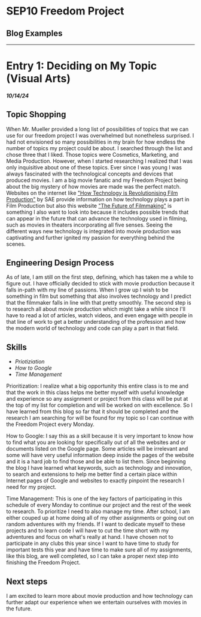 # SEP10 Freedom Project
## Blog Examples

---

# Entry 1: Deciding on My Topic (Visual Arts)
##### 10/14/24

## Topic Shopping

When Mr. Mueller provided a long list of possibilities of topics that we can use for our freedom project I was overwhelmed but nonetheless surprised. I had not envisioned so many possibilities in my brain for how endless the number of topics my project could be about. I searched through the list and chose three that I liked. Those topics were Cosmetics, Marketing, and Media Production. However, when I started researching I realized that I was only inquisitive about one of these topics. Ever since I was young I was always fascinated with the technological concepts and devices that produced movies. I am a big movie fanatic and my Freedom Project being about the big mystery of how movies are made was the perfect match. Websites on the internet like ["How Technology is Revolutionising Film Production"](https://www.sae.edu/gbr/insights/how-technology-is-revolutionising-filmproduction/#:~:text=Future%20of%20Film%20Technology&text=Camera%20equipment%20can%20now%20be,development%20within%20the%20film%20industry.) by SAE provide information on how technology plays a part in Film Production but also this website ["The Future of Filmmaking"](https://raindance.org/the-future-of-filmmaking-5-filmmaking-trends-to-watch-out-for-in-2024/) is something I also want to look into because it includes possible trends that can appear in the future that can advance the technology used in filming, such as movies in theaters incorporating all five senses. Seeing the different ways new technology is integrated into movie production was captivating and further ignited my passion for everything behind the scenes. 

## Engineering Design Process

As of late, I am still on the first step, defining, which has taken me a while to figure out. I have officially decided to stick with movie production because it falls in-path with my line of passions. When I grow up I wish to be something in film but something that also involves technology and I predict that the filmmaker falls in line with that pretty smoothly. The second step is to research all about movie production which might take a while since I'll have to read a lot of articles, watch videos, and even engage with people in that line of work to get a better understanding of the profession and how the modern world of technology and code can play a part in that field. 

## Skills

+ *Priotiziation*
+ *How to Google*
+ *Time Management*

Prioritization: I realize what a big opportunity this entire class is to me and that the work in this class helps me better myself with useful knowledge and experience so any assignment or project from this class will be put at the top of my list for completion and will be worked on with excellence. So I have learned from this blog so far that it should be completed and the research I am searching for will be found for my topic so I can continue with the Freedom Project every Monday. 

How to Google: I say this as a skill because it is very important to know how to find what you are looking for specifically out of all the websites and or documents listed on the Google page. Some articles will be irrelevant and some will have very useful information deep inside the pages of the website and it is a hard job to find those and be able to list them. Since beginning the blog I have learned what keywords, such as technology and innovation, to search and extensions to help me better find a certain place within Internet pages of Google and websites to exactly pinpoint the research I need for my project. 

Time Management: This is one of the key factors of participating in this schedule of every Monday to continue our project and the rest of the week to research. To prioritize I need to also manage my time. After school, I am either couped up at home doing all of my other assignments or going out on random adventures with my friends. If I want to dedicate myself to these projects and to learn code I will have to cut the time short with my adventures and focus on what's really at hand. I have chosen not to participate in any clubs this year since I want to have time to study for important tests this year and have time to make sure all of my assignments, like this blog, are well completed, so I can take a proper next step into finishing the Freedom Project. 

## Next steps

I am excited to learn more about movie production and how technology can further adapt our experience when we entertain ourselves with movies in the future. 
